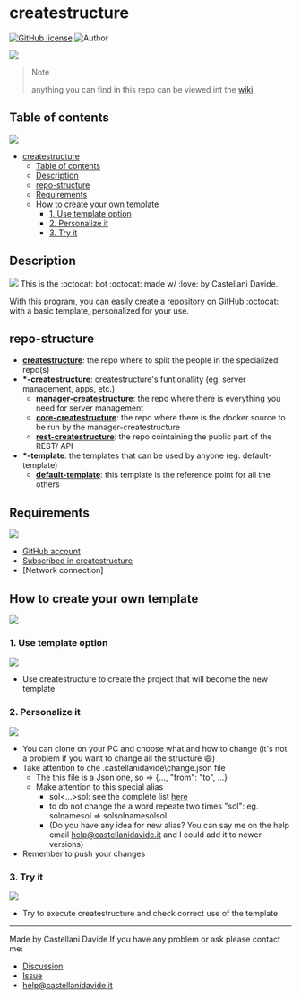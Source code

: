 # createstructure
[![GitHub license](https://img.shields.io/badge/license-GNU-green?style=flat)](https://github.com/createstructure/createstructure/blob/master/LICENSE) ![Author](https://img.shields.io/badge/author-Castellani%20Davide-green?style=flat)

![](https://github.com/CastellaniDavide/createstructure/raw/master/docs/createstructure.png)

 > Note
 > 
 > anything you can find in this repo can be viewed int the [wiki](https://github.com/createstructure/createstructure/wiki)

## Table of contents
![](https://static.thenounproject.com/png/121187-200.png)
- [createstructure](#createstructure)
  - [Table of contents](#table-of-contents)
  - [Description](#description)
  - [repo-structure](#repo-structure)
  - [Requirements](#requirements)
  - [How to create your own template](#how-to-create-your-own-template)
    - [1. Use template option](#1-use-template-option)
    - [2. Personalize it](#2-personalize-it)
    - [3. Try it](#3-try-it)

## Description
![](https://aimhigherafrica.com/wp-content/uploads/2018/09/o6.png)
This is the :octocat: bot :octocat: made w/ :love: by Castellani Davide.

With this program, you can easily create a repository on GitHub :octocat: with a basic template, personalized for your use.

## repo-structure
- [__createstructure__](https://github.com/createstructure/createstructure): the repo where to split the people in the specialized repo(s)
- __*-createstructure__: createstructure's funtionallity (eg. server management, apps, etc.)
    - [__manager-createstructure__](https://github.com/createstructure/manager-createstructure): the repo where there is everything you need for server management
    - [__core-createstructure__](https://github.com/createstructure/core-createstructure): the repo where there is the docker source to be run by the manager-createstructure
    - [__rest-createstructure__](https://github.com/createstructure/rest-createstructure): the repo cointaining the public part of the REST/ API 
- __*-template__: the templates that can be used by anyone (eg. default-template)
    - [__default-template__](https://github.com/createstructure/default-template): this template is the reference point for all the others

## Requirements
![](https://jeffnielsen.com/wp-content/uploads/2014/06/required-cropped.png)
  - [GitHub account](http://github.com/)
  - [Subscribed in createstructure](https://github.com/marketplace/createstructure)
  - [Network connection]


## How to create your own template
![](https://live.staticflickr.com/5213/5523800294_80f0687af7_b.jpg)

### 1. Use template option
![](https://cdn1.iconfinder.com/data/icons/accounting-and-taxes/48/easy_to_use_accessible_press_button_gesture_effortless-512.png)
  - Use createstructure to create the project that will become the new template

### 2. Personalize it
![](https://www.emotivebrand.com/wp-content/uploads/2016/03/Get-a-Leg-Up-With-Our-New-Web-Content-Personalization-eBook.png)
  - You can clone on your PC and choose what and how to change (it's not a problem if you want to change all the structure :smile:)
  - Take attention to che .castellanidavide\change.json file
    - The this file is a Json one, so => {..., "from": "to", ...}
    - Make attention to this special alias
      - sol<...>sol: see the complete list [here](https://github.com/createstructure/core-createstructure/blob/main/bin/libraries/createstructure_changes.hpp#L69-L101)
      - to do not change the a word repeate two times "sol": eg. solnamesol => solsolnamesolsol
      - (Do you have any idea for new alias? You can say me on the help email help@castellanidavide.it and I could add it to newer versions)
  - Remember to push your changes

### 3. Try it
![](https://assuredstudy.org/wp-content/uploads/2020/10/TRY.jpg)
  - Try to execute createstructure and check correct use of the template

---
Made by Castellani Davide 
If you have any problem or ask please contact me:
  - [Discussion](https://github.com/createstructure/createstructure/discussions)
  - [Issue](https://github.com/createstructure/createstructure/issues) 
  - [help@castellanidavide.it](mailto:help@castellanidavide.it)
